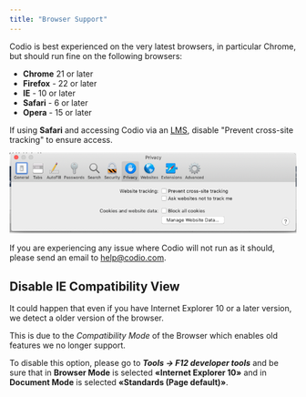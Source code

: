 ```yaml
---
title: "Browser Support"
---
```



Codio is best experienced on the very latest browsers, in particular Chrome, but should run fine on the following browsers:

- **Chrome** 21 or later
- **Firefox** - 22 or later
- **IE** - 10 or later
- **Safari** - 6 or later
- **Opera** - 15 or later

If using **Safari** and accessing Codio via an [LMS](/classes/lti), disable "Prevent cross-site tracking" to ensure access.

![Safari settings](/img/crosssitetracking.png)

If you are experiencing any issue where Codio will not run as it should, please send an email to help@codio.com.

<a name="ie-compatibility"></a>
## Disable IE Compatibility View

It could happen that even if you have Internet Explorer 10 or a later version, we detect a older version of the browser.

This is due to the *Compatibility Mode* of the Browser which enables old features we no longer support.

To disable this option, please go to ***Tools → F12 developer tools*** and be sure that in **Browser Mode** is selected **«Internet Explorer 10»** and in **Document Mode** is selected **«Standards (Page default)»**.
